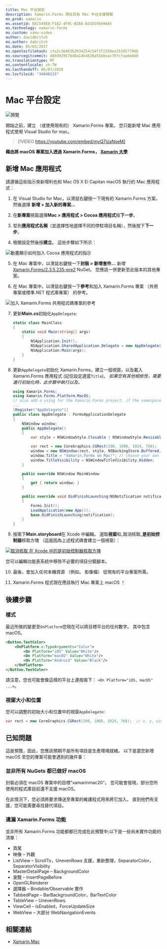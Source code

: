 ```yaml
---
title: Mac 平台設定
description: Xamarin.Forms 現在具有 Mac 平台支援預覽
ms.prod: xamarin
ms.assetid: EEC549E0-F182-4F9C-B2BA-B31D19569AA5
ms.technology: xamarin-forms
ms.custom: xamu-video
author: davidbritch
ms.author: dabritch
ms.date: 05/03/2017
ms.openlocfilehash: c3a2c36463b2934254c54f3f2250ee253d57798b
ms.sourcegitcommit: d80d93957040a14b4638a91b0eac797cfaade840
ms.translationtype: MT
ms.contentlocale: zh-TW
ms.lasthandoff: 06/07/2018
ms.locfileid: "34848215"
---
```

# <a name="mac-platform-setup"></a>Mac 平台設定

![預覽](~/media/shared/preview.png)

開始之前，建立 （或使用現有的） Xamarin.Forms 專案。
您只能新增 Mac 應用程式使用 Visual Studio for mac。

> [!VIDEO https://youtube.com/embed/mvQ7jzaNseM]

**藉由將 macOS 專案加入透過 Xamarin.Forms， [Xamarin 大學](https://university.xamarin.com/)**

## <a name="adding-a-mac-app"></a>新增 Mac 應用程式

請遵循這些指示來新增利也和 Mac OS X El Capitan macOS 執行的 Mac 應用程式：

1. 在 Visual Studio for Mac，以滑鼠右鍵按一下現有的 Xamarin.Forms 方案，然後選擇 **新增 > 加入新的專案...**

2. 在**新專案**視窗選擇**Mac > 應用程式 > Cocoa 應用程式**按**下一步**。

3. 型別**應用程式名稱**（並選擇性地選擇不同的停駐項目名稱），然後按下**下一步**。

4. 檢閱設定然後按**建立**。 這些步驟如下所示：

  ![動畫顯示如何加入 Cocoa 應用程式的指示](mac-images/add-macos-proj.gif)

5. 在 Mac 專案中，以滑鼠右鍵按一下**封裝 > 新增套件...** 新增[Xamarin.Forms/2.3.5.235-pre2](https://www.nuget.org/packages/Xamarin.Forms/2.3.5.235-pre2) NuGet。 您應該一併更新至此版本的其他專案。

6. 在 Mac 專案中，以滑鼠右鍵按一下**參考**和加入 Xamarin.Forms 專案 （共用專案或標準.NET 程式庫專案） 的參考。

  ![加入 Xamarin.Forms 共用程式碼專案的參考](mac-images/references-sml.png)

7. 更新**Main.cs**初始化`AppDelegate`:

    ```csharp
    static class MainClass
    {
        static void Main(string[] args)
        {
            NSApplication.Init();
            NSApplication.SharedApplication.Delegate = new AppDelegate(); // add this line
            NSApplication.Main(args);
        }
    }
    ```

8. 更新`AppDelegate`初始化 Xamarin.Forms，建立一個視窗，以及載入 Xamarin.Forms 應用程式 (記住設定適當`Title`)。 _如果您有其他相依性，需要進行初始化時，此步驟中執行以及。_

    ```csharp
    using Xamarin.Forms;
    using Xamarin.Forms.Platform.MacOS;
    // also add a using for the Xamarin.Forms project, if the namespace is different to this file
    ...
    [Register("AppDelegate")]
    public class AppDelegate : FormsApplicationDelegate
    {
        NSWindow window;
        public AppDelegate()
        {
            var style = NSWindowStyle.Closable | NSWindowStyle.Resizable | NSWindowStyle.Titled;

            var rect = new CoreGraphics.CGRect(200, 1000, 1024, 768);
            window = new NSWindow(rect, style, NSBackingStore.Buffered, false);
            window.Title = "Xamarin.Forms on Mac!"; // choose your own Title here
            window.TitleVisibility = NSWindowTitleVisibility.Hidden;
        }

        public override NSWindow MainWindow
        {
            get { return window; }
        }

        public override void DidFinishLaunching(NSNotification notification)
        {
            Forms.Init();
            LoadApplication(new App());
            base.DidFinishLaunching(notification);
        }
    }
    ```

9. 按兩下**Main.storyboard**在 Xcode 中編輯。 選取**視窗**和_取消核取_**是初始控制器**核取方塊 （這是因為上述程式碼會建立一個視窗）：

  [![取消核取 在 Xcode 中的是初始控制器核取方塊](mac-images/xcode-init-controller-sml.png)](mac-images/xcode-init-controller.png#lightbox)

  您可以編輯功能表系統中移除不必要的項目分鏡腳本。

10. 最後，會加入任何本機資源 （例如。 影像檔） 從現有的平台專案所需。

11. Xamarin.Forms 程式現在應該執行 Mac 專案上 macOS ！

## <a name="next-steps"></a>後續步驟

### <a name="styling"></a>樣式

最近所做的變更至`OnPlatform`您現在可以將目標平台的任何數字。 其中包含 macOS。

```xml
<Button.TextColor>
    <OnPlatform x:TypeArguments="Color">
        <On Platform="iOS" Value="White"/>
        <On Platform="macOS" Value="White"/>
        <On Platform="Android" Value="Black"/>
    </OnPlatform>
</Button.TextColor>
```

請注意，您也可能會像這樣的平台上連按兩下： `<On Platform="iOS, macOS" ...>`。

### <a name="window-size-and-position"></a>視窗大小和位置

您可以調整的初始大小和位置中的視窗`AppDelegate`:

```csharp
var rect = new CoreGraphics.CGRect(200, 1000, 1024, 768);  // x, y, width, height
```

## <a name="known-issues"></a>已知問題

這是預覽，因此，您應該預期不是所有項目是生產環境就緒。 以下是當您新增 macOS 至您的專案可能會遇到的幾件事：

### <a name="not-all-nugets-are-ready-for-macos"></a>並非所有 NuGets 都已做好 macOS

封裝必須在 macOS 專案中的目標"xamarinmac20"。 您可能會發現，部分您所使用的程式庫目前還不支援 macOS。

在此情況下，您必須將要求傳送至專案的維護程式用來將它加入。 直到他們有支援，您可能需要尋找替代項目。

### <a name="missing-xamarinforms-features"></a>遺漏 Xamarin.Forms 功能

並非所有 Xamarin.Forms 功能都都已完成在此預覽中;以下是一些尚未實作功能的清單：

* 頁尾
* 映像 – 外觀
* ListView – ScrollTo，UnevenRows 支援，重新整理，SeparatorColor，SeparatorVisibility
* MasterDetailPage – BackgroundColor
* 瀏覽 – InsertPageBefore
* OpenGLRenderer
* 選擇器 – Bindable/Observable 實作
* TabbedPage – BarBackgroundColor，BarTextColor
* TableView – UnevenRows
* ViewCell – IsEnabled，ForceUpdateSize
* WebView – 大部分 WebNavigationEvents


## <a name="related-links"></a>相關連結

- [Xamarin.Mac](~/mac/index.yml)
